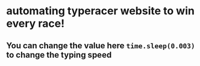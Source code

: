 # automating typeracer website to win every race!
## You can change the value here `time.sleep(0.003)` to change the typing speed
